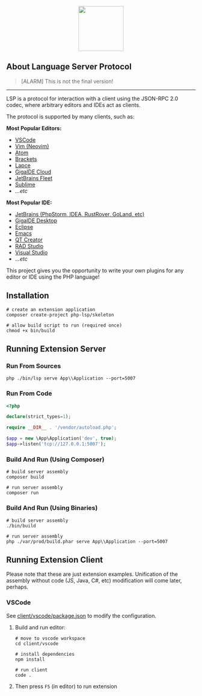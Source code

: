 <p align="center">
    <a href="https://github.com/php-lsp" target="_blank">
        <img src="https://avatars.githubusercontent.com/u/153323085?s=120" width="120">
    </a>
</p>

## About Language Server Protocol

> [ALARM] This is not the final version!

---

LSP is a protocol for interaction with a client using the JSON-RPC 2.0 codec, 
where arbitrary editors and IDEs act as clients.

The protocol is supported by many clients, such as:

**Most Popular Editors:**
- [VSCode](https://code.visualstudio.com/)
- [Vim (Neovim)](https://neovim.io/)
- [Atom](https://atom.io/)
- [Brackets](https://brackets.io/)
- [Lapce](https://lap.dev/lapce/)
- [GigaIDE Cloud](https://gitverse.ru/features/gigaide/cloud/)
- [JetBrains Fleet](https://www.jetbrains.com/fleet/)
- [Sublime](https://github.com/sublimelsp/LSP)
- *...etc*

**Most Popular IDE:**
- [JetBrains (PhpStorm, IDEA, RustRover, GoLand, etc)](https://www.jetbrains.com/)
- [GigaIDE Desktop](https://gitverse.ru/features/gigaide/desktop/)
- [Eclipse](https://www.eclipse.org/)
- [Emacs](https://www.gnu.org/software/emacs/)
- [QT Creator](https://www.qt.io/product/development-tools)
- [RAD Studio](https://www.embarcadero.com/products/rad-studio)
- [Visual Studio](https://marketplace.visualstudio.com/items?itemName=vsext.LanguageServerClientPreview)
- *...etc*

This project gives you the opportunity to write your own plugins for any
editor or IDE using the PHP language!

## Installation

```shell
# create an extension application
composer create-project php-lsp/skeleton

# allow build script to run (required once)
chmod +x bin/build
```

## Running Extension Server

### Run From Sources

```shell
php ./bin/lsp serve App\\Application --port=5007
```

### Run From Code

```php
<?php

declare(strict_types=1);

require __DIR__ . '/vendor/autoload.php';

$app = new \App\Application('dev', true);
$app->listen('tcp://127.0.0.1:5007');
```

### Build And Run (Using Composer)

```shell
# build server assembly
composer build

# run server assembly
composer run
```

### Build And Run (Using Binaries)

```shell
# build server assembly
./bin/build

# run server assembly
php ./var/prod/build.phar serve App\\Application --port=5007
```

## Running Extension Client

Please note that these are just extension examples. 
Unification of the assembly without code (JS, Java, C#, etc) modification 
will come later, perhaps.

### VSCode

See [client/vscode/package.json](client/vscode/package.json) to modify 
the configuration.

1) Build and run editor:
    ```shell
    # move to vscode workspace
    cd client/vscode
    
    # install dependencies
    npm install
    
    # run client
    code .
    ```
2) Then press `F5` (in editor) to run extension

